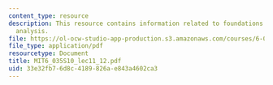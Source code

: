 ```yaml
---
content_type: resource
description: This resource contains information related to foundations of dataflow
  analysis.
file: https://ol-ocw-studio-app-production.s3.amazonaws.com/courses/6-035-computer-language-engineering-spring-2010/33e32fb76d8c4189826ae843a4602ca3_MIT6_035S10_lec11_12.pdf
file_type: application/pdf
resourcetype: Document
title: MIT6_035S10_lec11_12.pdf
uid: 33e32fb7-6d8c-4189-826a-e843a4602ca3
---
```

